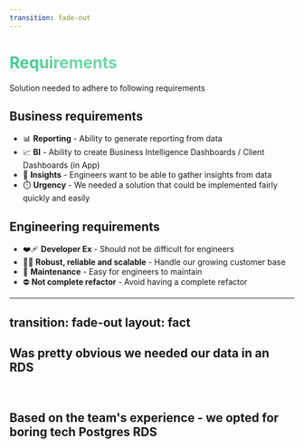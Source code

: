 ```yaml
---
transition: fade-out
---
```


# Requirements

Solution needed to adhere to following requirements

<div grid="~ cols-2 gap-2" m="t-2">
<div>

## Business requirements

- 📊 **Reporting** - Ability to generate reporting from data
- 📈 **BI** - Ability to create Business Intelligence Dashboards / Client Dashboards (in App)
- 🩻 **Insights** - Engineers want to be able to gather insights from data
- ⏱️ **Urgency** - We needed a solution that could be implemented fairly quickly and easily
</div>
<div>

## Engineering requirements

- ❤️‍🩹 **Developer Ex** - Should not be difficult for engineers
- 🏋️‍♀️ **Robust, reliable and scalable** - Handle our growing customer base
- 🧹 **Maintenance** - Easy for engineers to maintain
- ⛔️ **Not complete refactor** - Avoid having a complete refactor


</div>
</div>

<style>
h1 {
  background-color: #6dd8aa;
  background-image: linear-gradient(45deg, #45CD93 10%, #6dd8aa80 20%);
  background-size: 100%;
  -webkit-background-clip: text;
  -moz-background-clip: text;
  -webkit-text-fill-color: transparent;
  -moz-text-fill-color: transparent;
}
</style>

---
transition: fade-out
layout: fact
---

<div><h2>Was pretty obvious we needed our data in an RDS</h2></div>
<br/>
<div v-click><h2>Based on the team's experience - we opted for boring tech Postgres RDS</h2></div>